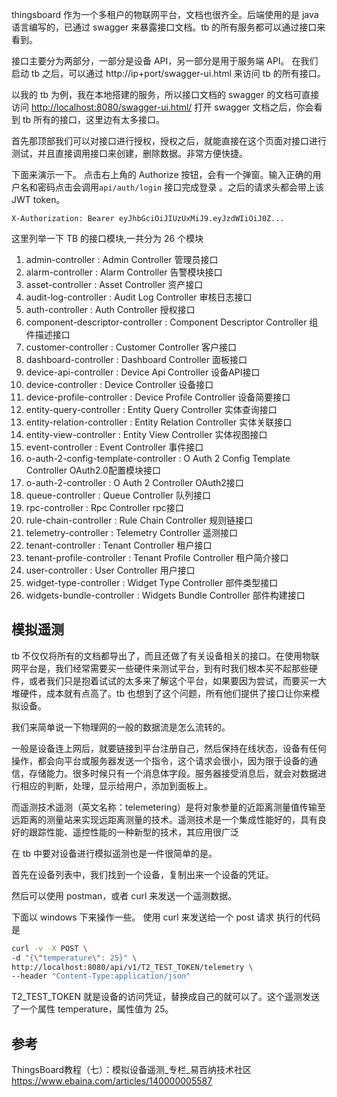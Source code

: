 thingsboard 作为一个多租户的物联网平台，文档也很齐全。后端使用的是 java 语言编写的，已通过 swagger 来暴露接口文档。tb 的所有服务都可以通过接口来看到。

接口主要分为两部分，一部分是设备 API，另一部分是用于服务端 API。 在我们启动 tb 之后，可以通过 http://ip+port/swagger-ui.html 来访问 tb 的所有接口。

以我的 tb 为例，我在本地搭建的服务，所以接口文档的 swagger 的文档可直接访问 <http://localhost:8080/swagger-ui.html/> 打开 swagger 文档之后，你会看到 tb 所有的接口，这里边有太多接口。

首先那顶部我们可以对接口进行授权，授权之后，就能直接在这个页面对接口进行测试，并且直接调用接口来创建，删除数据。非常方便快捷。

下面来演示一下。 点击右上角的 Authorize 按钮，会有一个弹窗。输入正确的用户名和密码点击会调用`api/auth/login` 接口完成登录 。之后的请求头都会带上该 JWT token。

```text
X-Authorization: Bearer eyJhbGciOiJIUzUxMiJ9.eyJzdWIiOiJ0Z...
```

这里列举一下 TB 的接口模块,一共分为 26 个模块

1. admin-controller : Admin Controller 管理员接口
2. alarm-controller : Alarm Controller 告警模块接口
3. asset-controller : Asset Controller 资产接口
4. audit-log-controller : Audit Log Controller 审核日志接口
5. auth-controller : Auth Controller 授权接口
6. component-descriptor-controller : Component Descriptor Controller 组件描述接口
7. customer-controller : Customer Controller 客户接口
8. dashboard-controller : Dashboard Controller 面板接口
9. device-api-controller : Device Api Controller 设备API接口
10. device-controller : Device Controller 设备接口
11. device-profile-controller : Device Profile Controller 设备简要接口
12. entity-query-controller : Entity Query Controller 实体查询接口
13. entity-relation-controller : Entity Relation Controller 实体关联接口
14. entity-view-controller : Entity View Controller 实体视图接口
15. event-controller : Event Controller 事件接口
16. o-auth-2-config-template-controller : O Auth 2 Config Template Controller OAuth2.0配置模块接口
17. o-auth-2-controller : O Auth 2 Controller OAuth2接口
18. queue-controller : Queue Controller 队列接口
19. rpc-controller : Rpc Controller rpc接口
20. rule-chain-controller : Rule Chain Controller 规则链接口
21. telemetry-controller : Telemetry Controller 遥测接口
22. tenant-controller : Tenant Controller 租户接口
23. tenant-profile-controller : Tenant Profile Controller 租户简介接口
24. user-controller : User Controller 用户接口
25. widget-type-controller : Widget Type Controller 部件类型接口
26. widgets-bundle-controller : Widgets Bundle Controller 部件构建接口

## 模拟遥测

tb 不仅仅将所有的文档都导出了，而且还做了有关设备相关的接口。在使用物联网平台是，我们经常需要买一些硬件来测试平台，到有时我们根本买不起那些硬件，或者我们只是抱着试试的太多来了解这个平台，如果要因为尝试，而要买一大堆硬件，成本就有点高了。tb 也想到了这个问题，所有他们提供了接口让你来模拟设备。

我们来简单说一下物理网的一般的数据流是怎么流转的。

一般是设备连上网后，就要链接到平台注册自己，然后保持在线状态，设备有任何操作，都会向平台或服务器发送一个指令，这个请求会很小，因为限于设备的通信，存储能力。很多时候只有一个消息体字段。服务器接受消息后，就会对数据进行相应的判断，处理，显示给用户，添加到面板上。

而遥测技术遥测（英文名称：telemetering）是将对象参量的近距离测量值传输至远距离的测量站来实现远距离测量的技术。遥测技术是一个集成性能好的，具有良好的跟踪性能、遥控性能的一种新型的技术，其应用很广泛

在 tb 中要对设备进行模拟遥测也是一件很简单的是。

首先在设备列表中，我们找到一个设备，复制出来一个设备的凭证。

然后可以使用 postman，或者 curl 来发送一个遥测数据。

下面以 windows 下来操作一些。 使用 curl 来发送给一个 post 请求 执行的代码是

```sh
curl -v -X POST \
-d "{\"temperature\": 25}" \
http://localhost:8080/api/v1/T2_TEST_TOKEN/telemetry \
--header "Content-Type:application/json"
```

T2_TEST_TOKEN 就是设备的访问凭证，替换成自己的就可以了。这个遥测发送了一个属性 temperature，属性值为 25。

## 参考

ThingsBoard教程（七）：模拟设备遥测_专栏_易百纳技术社区
<https://www.ebaina.com/articles/140000005587>
